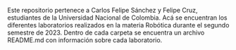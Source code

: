 Este repositorio pertenece a Carlos Felipe Sánchez y Felipe Cruz, estudiantes de la Universidad Nacional de Colombia.
Acá se encuentran los diferentes laboratorios realizados en la materia Robótica durante el segundo semestre de 2023.
Dentro de cada carpeta se encuentra un archivo README.md con información sobre cada laboratorio.